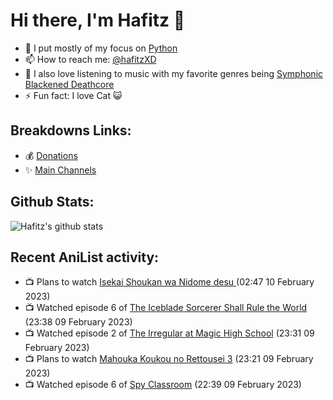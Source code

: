 # Hi there, I'm Hafitz 👋
- 🐍 I put mostly of my focus on [Python](https://python.org)
- 📫 How to reach me: [@hafitzXD](https://t.me/hafitzXD)
- 🎵 I also love listening to music with my favorite genres being [Symphonic Blackened Deathcore](https://youtu.be/qyYmS_iBcy4)
- ⚡ Fun fact: I love Cat 😺

## Breakdowns Links:
- 💰 [Donations](https://t.me/TheBreakdowns/2)
- ✨ [Main Channels](https://t.me/TheBreakdowns)

## Github Stats:
![Hafitz's github stats](https://github-readme-stats.vercel.app/api?username=breakdowns&show_icons=true&count_private=true&bg_color=00000000&text_color=777)

## Recent AniList activity:
<!-- ANILIST_ACTIVITY:start -->

-   📺 Plans to watch [Isekai Shoukan wa Nidome desu ](https://anilist.co/anime/140754) (02:47 10 February 2023)
-   📺 Watched episode 6 of [The Iceblade Sorcerer Shall Rule the World](https://anilist.co/anime/148116) (23:38 09 February 2023)
-   📺 Watched episode 2 of [The Irregular at Magic High School](https://anilist.co/anime/20458) (23:31 09 February 2023)
-   📺 Plans to watch [Mahouka Koukou no Rettousei 3](https://anilist.co/anime/143271) (23:21 09 February 2023)
-   📺 Watched episode 6 of [Spy Classroom](https://anilist.co/anime/146323) (22:39 09 February 2023)

<!-- ANILIST_ACTIVITY:end -->
